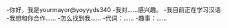 -你好，我是yourmayor@yoyyyds340
-我对……感兴趣。
-我目前正在学习汉语
-我想和你合作……
-怎么找到我……
-代词：……
-趣事：……

<!---
yyyds340/yyds340是一个特殊的存储库，因为它的'README. Mdyobmaw（这个文件）出现在您的GitHub配置文件中。
您可以单击预览链接查看更改。
--->
